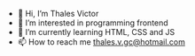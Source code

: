 - 👋 Hi, I’m Thales Victor
- 👀 I’m interested in programming frontend
- 🌱 I’m currently learning HTML, CSS and JS
- 📫 How to reach me thales.v.gc@hotmail.com

<!---
tvgc/tvgc is a ✨ special ✨ repository because its `README.md` (this file) appears on your GitHub profile.
You can click the Preview link to take a look at your changes.
--->

